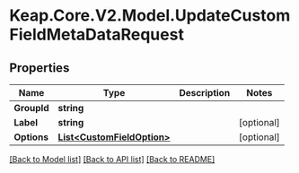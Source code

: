# Keap.Core.V2.Model.UpdateCustomFieldMetaDataRequest

## Properties

Name | Type | Description | Notes
------------ | ------------- | ------------- | -------------
**GroupId** | **string** |  | 
**Label** | **string** |  | [optional] 
**Options** | [**List&lt;CustomFieldOption&gt;**](CustomFieldOption.md) |  | [optional] 

[[Back to Model list]](../README.md#documentation-for-models) [[Back to API list]](../README.md#documentation-for-api-endpoints) [[Back to README]](../README.md)

